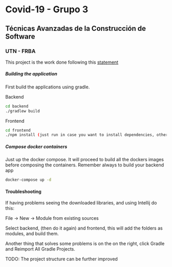 # Covid-19 - Grupo  3
## Técnicas Avanzadas de la Construcción de Software
### UTN - FRBA

This project is the work done following this [statement](https://docs.google.com/document/u/1/d/e/2PACX-1vQo5WkN-3RTLaeB5885hlfcnuWFgxzxe-u5gPa5IGrtkeTF9BHMjeh1YScTO-Tg000gzllwmRaFFKet/pub "TACS - Covid19 - Enunciado")

##### Building the application

First build the applications using gradle.

Backend 

```bash
cd backend
./gradlew build
```
Frontend

```bash
cd frontend
./npm install (just run in case you want to install dependencies, otherwise is not needed)
```

##### Compose docker containers

Just up the docker compose. It will proceed to build all the dockers images before composing the containers.
Remember always to build your backend app

```bash
docker-compose up -d
```

#### Troubleshooting

If having problems seeing the downloaded libraries, and using Intellij do this:

File -> New -> Module from existing sources 

Select backend, (then do it again) and frontend, this will add the folders as modules, and build them.

Another thing that solves some problems is on the on the right, click Gradle and Reimport All Gradle Projects.

TODO: The project structure can be further improved
